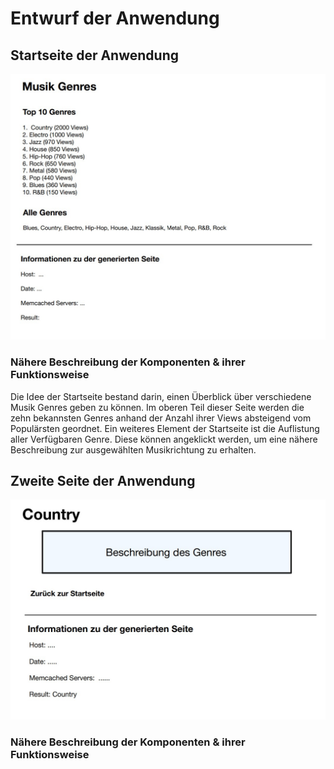 # Entwurf der Anwendung

## Startseite der Anwendung

![Startseite der App](/working/Anwendung_Startseite.jpg?raw=true 'Startseite der App')

### Nähere Beschreibung der Komponenten & ihrer Funktionsweise

Die Idee der Startseite bestand darin, einen Überblick über verschiedene Musik Genres geben zu können. Im oberen Teil dieser Seite werden die zehn bekannsten Genres anhand der Anzahl ihrer Views absteigend vom Populärsten geordnet. Ein weiteres Element der Startseite ist die Auflistung aller Verfügbaren Genre. Diese können angeklickt werden, um eine nähere Beschreibung zur ausgewählten Musikrichtung zu erhalten.

## Zweite Seite der Anwendung

![Zweite Seite der App](/working/Anwedung_zweite_Seite.jpg?raw=true 'Genre Beschreibung auf Seite 2')

### Nähere Beschreibung der Komponenten & ihrer Funktionsweise
